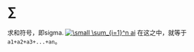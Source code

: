 # ∑
求和符号，即sigma.
<a href="https://www.codecogs.com/eqnedit.php?latex=\dpi{100}&space;\small&space;\sum_{i=1}^n&space;ai" target="_blank"><img src="https://latex.codecogs.com/gif.latex?\dpi{100}&space;\small&space;\sum_{i=1}^n&space;ai" title="\small \sum_{i=1}^n ai" /></a>
在这之中，就等于`a1+a2+a3+...+an`。
